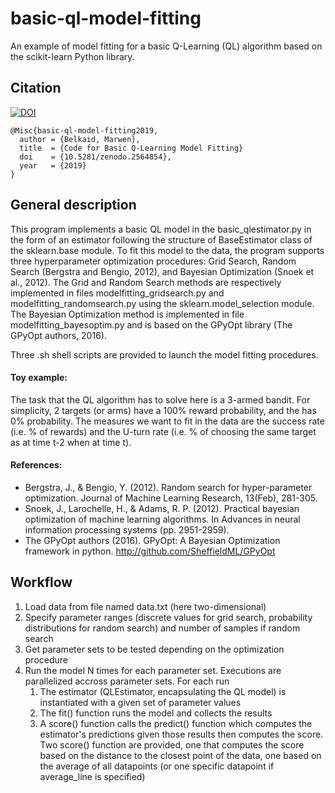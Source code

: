 # basic-ql-model-fitting
An example of model fitting for a basic Q-Learning (QL) algorithm based on the scikit-learn Python library.

## Citation
[![DOI](https://zenodo.org/badge/164864013.svg)](https://zenodo.org/badge/latestdoi/164864013)

    @Misc{basic-ql-model-fitting2019,
      author = {Belkaid, Marwen},
      title  = {Code for Basic Q-Learning Model Fitting}
      doi    = {10.5281/zenodo.2564854},
      year   = {2019}
    }


## General description
This program implements a basic QL model in the basic\_qlestimator.py in the form of an estimator following the structure of BaseEstimator class of the sklearn.base module. To fit this model to the data, the program supports three hyperparameter optimization procedures: Grid Search, Random Search (Bergstra and Bengio, 2012), and Bayesian Optimization (Snoek et al., 2012). The Grid and Random Search methods are respectively implemented in files modelfitting\_gridsearch.py and modelfitting\_randomsearch.py using the sklearn.model_selection module. The Bayesian Optimization method is implemented in file  modelfitting\_bayesoptim.py and is based on the GPyOpt library (The GPyOpt authors, 2016).

Three .sh shell scripts are provided to launch the model fitting procedures.

#### Toy example:
The task that the QL algorithm has to solve here is a 3-armed bandit. For simplicity, 2 targets (or arms) have a 100% reward probability, and the has 0% probability. The measures we want to fit in the data are the success rate (i.e. % of rewards) and the U-turn rate (i.e. % of choosing the same target as at time t-2 when at time t). 

#### References:
* Bergstra, J., & Bengio, Y. (2012). Random search for hyper-parameter optimization. Journal of Machine Learning Research, 13(Feb), 281-305.
* Snoek, J., Larochelle, H., & Adams, R. P. (2012). Practical bayesian optimization of machine learning algorithms. In Advances in neural information processing systems (pp. 2951-2959).
* The GPyOpt authors (2016). GPyOpt: A Bayesian Optimization framework in python. http://github.com/SheffieldML/GPyOpt

## Workflow
1. Load data from file named data.txt (here two-dimensional)
2. Specify parameter ranges (discrete values for grid search, probability distributions for random search) and number of samples if random search
3. Get parameter sets to be tested depending on the optimization procedure
4. Run the model N times for each parameter set. Executions are parallelized accross parameter sets. For each run
	1. The estimator (QLEstimator, encapsulating the QL model) is instantiated with a given set of parameter values
	2. The fit() function runs the model and collects the results 
	3. A score() function calls the predict() function which computes the estimator's predictions given those results then computes the score. Two score() function are provided, one that computes the score based on the distance to the closest point of the data, one based on the average of all datapoints (or one specific datapoint if average_line is specified)


